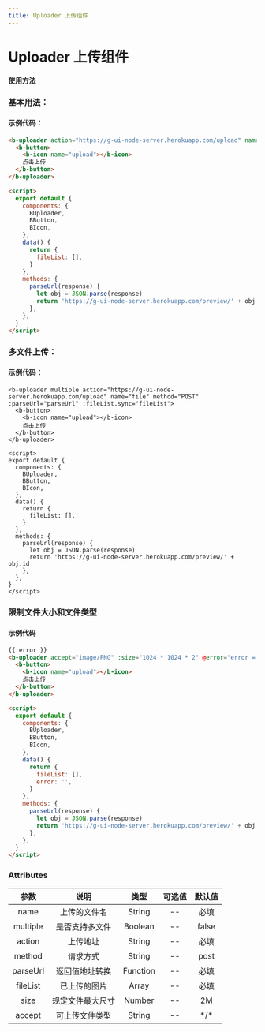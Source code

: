 ```yaml
---
title: Uploader 上传组件
---
```


# Uploader 上传组件

**使用方法**

### 基本用法：

<ClientOnly>
<uploader-demos-common></uploader-demos-common>
</ClientOnly>

#### 示例代码：

```html
<b-uploader action="https://g-ui-node-server.herokuapp.com/upload" name="file" method="POST" :parseUrl="parseUrl" :fileList.sync="fileList">
  <b-button>
    <b-icon name="upload"></b-icon>
    点击上传
  </b-button>
</b-uploader>

<script>
  export default {
    components: {
      BUploader,
      BButton,
      BIcon,
    },
    data() {
      return {
        fileList: [],
      }
    },
    methods: {
      parseUrl(response) {
        let obj = JSON.parse(response)
        return 'https://g-ui-node-server.herokuapp.com/preview/' + obj.id
      },
    },
  }
</script>
```

### 多文件上传：

<ClientOnly>
<uploader-demos-multiple></uploader-demos-multiple>
</ClientOnly>

#### 示例代码：

```vue
<b-uploader multiple action="https://g-ui-node-server.herokuapp.com/upload" name="file" method="POST" :parseUrl="parseUrl" :fileList.sync="fileList">
  <b-button>
    <b-icon name="upload"></b-icon>
    点击上传
  </b-button>
</b-uploader>

<script>
export default {
  components: {
    BUploader,
    BButton,
    BIcon,
  },
  data() {
    return {
      fileList: [],
    }
  },
  methods: {
    parseUrl(response) {
      let obj = JSON.parse(response)
      return 'https://g-ui-node-server.herokuapp.com/preview/' + obj.id
    },
  },
}
</script>
```

### 限制文件大小和文件类型

<ClientOnly>
<uploader-demos-size></uploader-demos-size>
</ClientOnly>

#### 示例代码

```html
{{ error }}
<b-uploader accept="image/PNG" :size="1024 * 1024 * 2" @error="error = $event" action="https://g-ui-node-server.herokuapp.com/upload" name="file" method="POST" :parseUrl="parseUrl" :fileList.sync="fileList">
  <b-button>
    <b-icon name="upload"></b-icon>
    点击上传
  </b-button>
</b-uploader>

<script>
  export default {
    components: {
      BUploader,
      BButton,
      BIcon,
    },
    data() {
      return {
        fileList: [],
        error: '',
      }
    },
    methods: {
      parseUrl(response) {
        let obj = JSON.parse(response)
        return 'https://g-ui-node-server.herokuapp.com/preview/' + obj.id
      },
    },
  }
</script>
```

### Attributes

|   参数   |       说明       |   类型   | 可选值 | 默认值 |
| :------: | :--------------: | :------: | :----: | :----: |
|   name   |   上传的文件名   |  String  |   --   |  必填  |
| multiple |  是否支持多文件  | Boolean  |   --   | false  |
|  action  |     上传地址     |  String  |   --   |  必填  |
|  method  |     请求方式     |  String  |   --   |  post  |
| parseUrl |  返回值地址转换  | Function |   --   |  必填  |
| fileList |   已上传的图片   |  Array   |   --   |  必填  |
|   size   | 规定文件最大尺寸 |  Number  |   --   |   2M   |
|  accept  |  可上传文件类型  |  String  |   --   | \*/\*  |
